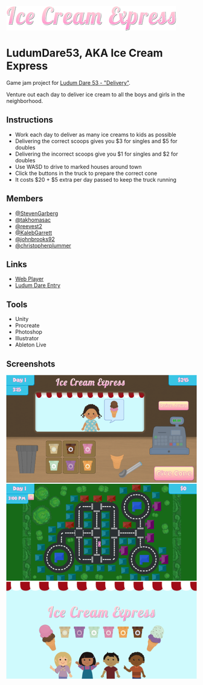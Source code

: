 ![](/Art/Ice-Cream-Express-Logo-sm.png)

# LudumDare53, AKA Ice Cream Express
Game jam project for [Ludum Dare 53 - "Delivery"](https://ldjam.com/events/ludum-dare/53).

Venture out each day to deliver ice cream to all the boys and girls in the neighborhood.

## Instructions
- Work each day to deliver as many ice creams to kids as possible
- Delivering the correct scoops gives you $3 for singles and $5 for doubles
- Delivering the incorrect scoops give you $1 for singles and $2 for doubles
- Use WASD to drive to marked houses around town
- Click the buttons in the truck to prepare the correct cone
- It costs $20 + $5 extra per day passed to keep the truck running

## Members
- [@StevenGarberg](https://github.com/StevenGarberg)
- [@takhomasac](https://github.com/takhomasac)
- [@reevest2](https://github.com/reevest2)
- [@KalebGarrett](https://github.com/KalebGarrett)
- [@johnbrooks92](https://github.com/johnbrooks92)
- [@christopherplummer](https://github.com/christopherplummer)

## Links
- [Web Player](https://stevengarberg.itch.io/ice-cream-express)
- [Ludum Dare Entry](https://ldjam.com/events/ludum-dare/53/ice-cream-express)

## Tools
- Unity
- Procreate
- Photoshop
- Illustrator
- Ableton Live

## Screenshots
![image](/Screenshots/truck.png)
![image](/Screenshots/overworld.png)
![image](/Screenshots/splash.png)
